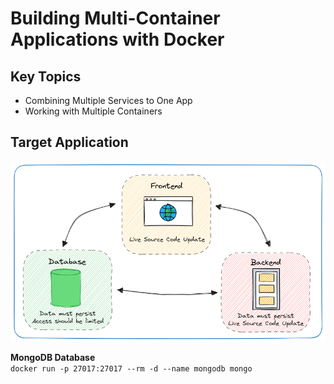 # Building Multi-Container Applications with Docker

## Key Topics

- Combining Multiple Services to One App
- Working with Multiple Containers

## Target Application

![target application](./docs/target.excalidraw.png)

**MongoDB Database**<br />
`docker run -p 27017:27017 --rm -d --name mongodb mongo`
